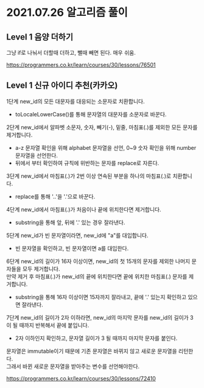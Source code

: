 # 2021.07.26 알고리즘 풀이

## Level 1 음양 더하기

그냥 if로 나눠서 더할때 더하고, 뺄때 빼면 된다. 매우 쉬움.

https://programmers.co.kr/learn/courses/30/lessons/76501

## Level 1 신규 아이디 추천(카카오)

1단계 new_id의 모든 대문자를 대응되는 소문자로 치환합니다.

- toLocaleLowerCase()를 통해 문자열의 대문자를 소문자로 바꾼다.

2단계 new_id에서 알파벳 소문자, 숫자, 빼기(-), 밑줄, 마침표(.)를 제외한 모든 문자를 제거합니다.

- a-z 문자열 확인을 위해 alphabet 문자열을 선언, 0~9 숫자 확인을 위해 number 문자열을 선언한다.
- 뒤에서 부터 확인하여 규칙에 위반하는 문자를 replace로 자른다.

3단계 new_id에서 마침표(.)가 2번 이상 연속된 부분을 하나의 마침표(.)로 치환합니다.

- replace를 통해 '..'을 '.'으로 바꾼다.

4단계 new_id에서 마침표(.)가 처음이나 끝에 위치한다면 제거합니다.

- substring을 통해 앞, 뒤에 '.' 있는 경우 잘라낸다.

5단계 new_id가 빈 문자열이라면, new_id에 "a"를 대입합니다.

- 빈 문자열을 확인하고, 빈 문자열이면 a를 대입한다.

6단계 new_id의 길이가 16자 이상이면, new_id의 첫 15개의 문자를 제외한 나머지 문자들을 모두 제거합니다.\
만약 제거 후 마침표(.)가 new_id의 끝에 위치한다면 끝에 위치한 마침표(.) 문자를 제거합니다.

- substring을 통해 16자 이상이면 15자까지 잘라내고, 끝에 '.' 있는지 확인하고 있으면 잘라낸다.

7단계 new_id의 길이가 2자 이하라면, new_id의 마지막 문자를 new_id의 길이가 3이 될 때까지 반복해서 끝에 붙입니다.

- 2자 이하인지 확인하고, 문자열 길이가 3 될 때까지 마지막 문자를 붙인다.

문자열은 immutable이기 때문에 기존 문자열은 바뀌지 않고 새로운 문자열을 리턴한다.\
그래서 바뀐 새로운 문자열을 받아주는 변수를 선언해야한다.

https://programmers.co.kr/learn/courses/30/lessons/72410
